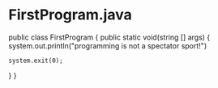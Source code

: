 # FirstProgram.java
public class FirstProgram
{
  public static void(string [] args)
  {
    system.out.println("programming is not a spectator sport!")
    
    system.exit(0);
  
  }
}
